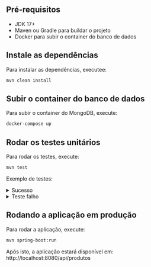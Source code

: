 ## Pré-requisitos

- JDK 17+
- Maven ou Gradle para buildar o projeto
- Docker para subir o container do banco de dados

## Instale as dependências

Para instalar as dependências, executee:

```bash
mvn clean install
```

## Subir o container do banco de dados

Para subir o container do MongoDB, execute:

```bash
docker-compose up
```

## Rodar os testes unitários

Para rodar os testes, execute:

```bash
mvn test
```

Exemplo de testes:
<details><summary>Sucesso</summary>
  
![image](https://github.com/user-attachments/assets/f22383b4-8247-43b1-9899-88ccb2479a0f)
</details>

<details><summary>Teste falho</summary>

(Removi este código que verifica se, no momento de atualizar um produto, pelo menos um campo foi preenchido)

```java
if (!updateDTO.hasAtLeastOneField()) {
  throw new IllegalArgumentException("At least one field must be provided.");
}
```

![image](https://github.com/user-attachments/assets/4527b5e1-6ea6-4d72-aeb0-5978169b6485)

</details>

## Rodando  a aplicação em produção

Para rodar a aplicação, execute:

```bash
mvn spring-boot:run
```

Após isto, a aplicação estará disponível em: http://localhost:8080/api/produtos
